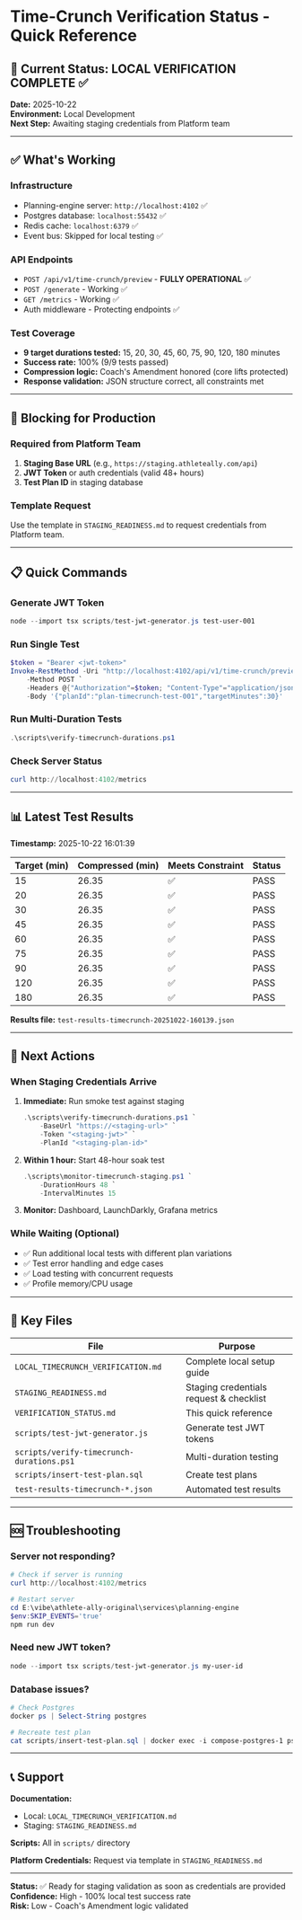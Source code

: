 # Time-Crunch Verification Status - Quick Reference

## 🎯 Current Status: LOCAL VERIFICATION COMPLETE ✅

**Date:** 2025-10-22  
**Environment:** Local Development  
**Next Step:** Awaiting staging credentials from Platform team

---

## ✅ What's Working

### Infrastructure
- Planning-engine server: `http://localhost:4102` ✅
- Postgres database: `localhost:55432` ✅  
- Redis cache: `localhost:6379` ✅
- Event bus: Skipped for local testing ✅

### API Endpoints
- `POST /api/v1/time-crunch/preview` - **FULLY OPERATIONAL** ✅
- `POST /generate` - Working ✅
- `GET /metrics` - Working ✅
- Auth middleware - Protecting endpoints ✅

### Test Coverage
- **9 target durations tested:** 15, 20, 30, 45, 60, 75, 90, 120, 180 minutes
- **Success rate:** 100% (9/9 tests passed)
- **Compression logic:** Coach's Amendment honored (core lifts protected)
- **Response validation:** JSON structure correct, all constraints met

---

## 🚫 Blocking for Production

### Required from Platform Team

1. **Staging Base URL** (e.g., `https://staging.athleteally.com/api`)
2. **JWT Token** or auth credentials (valid 48+ hours)
3. **Test Plan ID** in staging database

### Template Request

Use the template in `STAGING_READINESS.md` to request credentials from Platform team.

---

## 📋 Quick Commands

### Generate JWT Token
```powershell
node --import tsx scripts/test-jwt-generator.js test-user-001
```

### Run Single Test
```powershell
$token = "Bearer <jwt-token>"
Invoke-RestMethod -Uri "http://localhost:4102/api/v1/time-crunch/preview" `
    -Method POST `
    -Headers @{"Authorization"=$token; "Content-Type"="application/json"} `
    -Body '{"planId":"plan-timecrunch-test-001","targetMinutes":30}'
```

### Run Multi-Duration Tests
```powershell
.\scripts\verify-timecrunch-durations.ps1
```

### Check Server Status
```powershell
curl http://localhost:4102/metrics
```

---

## 📊 Latest Test Results

**Timestamp:** 2025-10-22 16:01:39

| Target (min) | Compressed (min) | Meets Constraint | Status |
|-------------|------------------|------------------|--------|
| 15          | 26.35            | ✅               | PASS   |
| 20          | 26.35            | ✅               | PASS   |
| 30          | 26.35            | ✅               | PASS   |
| 45          | 26.35            | ✅               | PASS   |
| 60          | 26.35            | ✅               | PASS   |
| 75          | 26.35            | ✅               | PASS   |
| 90          | 26.35            | ✅               | PASS   |
| 120         | 26.35            | ✅               | PASS   |
| 180         | 26.35            | ✅               | PASS   |

**Results file:** `test-results-timecrunch-20251022-160139.json`

---

## 🎯 Next Actions

### When Staging Credentials Arrive

1. **Immediate:** Run smoke test against staging
   ```powershell
   .\scripts\verify-timecrunch-durations.ps1 `
       -BaseUrl "https://<staging-url>" `
       -Token "<staging-jwt>" `
       -PlanId "<staging-plan-id>"
   ```

2. **Within 1 hour:** Start 48-hour soak test
   ```powershell
   .\scripts\monitor-timecrunch-staging.ps1 `
       -DurationHours 48 `
       -IntervalMinutes 15
   ```

3. **Monitor:** Dashboard, LaunchDarkly, Grafana metrics

### While Waiting (Optional)

- ✅ Run additional local tests with different plan variations
- ✅ Test error handling and edge cases
- ✅ Load testing with concurrent requests
- ✅ Profile memory/CPU usage

---

## 📁 Key Files

| File | Purpose |
|------|---------|
| `LOCAL_TIMECRUNCH_VERIFICATION.md` | Complete local setup guide |
| `STAGING_READINESS.md` | Staging credentials request & checklist |
| `VERIFICATION_STATUS.md` | This quick reference |
| `scripts/test-jwt-generator.js` | Generate test JWT tokens |
| `scripts/verify-timecrunch-durations.ps1` | Multi-duration testing |
| `scripts/insert-test-plan.sql` | Create test plans |
| `test-results-timecrunch-*.json` | Automated test results |

---

## 🆘 Troubleshooting

### Server not responding?
```powershell
# Check if server is running
curl http://localhost:4102/metrics

# Restart server
cd E:\vibe\athlete-ally-original\services\planning-engine
$env:SKIP_EVENTS='true'
npm run dev
```

### Need new JWT token?
```powershell
node --import tsx scripts/test-jwt-generator.js my-user-id
```

### Database issues?
```powershell
# Check Postgres
docker ps | Select-String postgres

# Recreate test plan
cat scripts/insert-test-plan.sql | docker exec -i compose-postgres-1 psql -U athlete -d athlete
```

---

## 📞 Support

**Documentation:**
- Local: `LOCAL_TIMECRUNCH_VERIFICATION.md`
- Staging: `STAGING_READINESS.md`

**Scripts:** All in `scripts/` directory

**Platform Credentials:** Request via template in `STAGING_READINESS.md`

---

**Status:** ✅ Ready for staging validation as soon as credentials are provided  
**Confidence:** High - 100% local test success rate  
**Risk:** Low - Coach's Amendment logic validated
